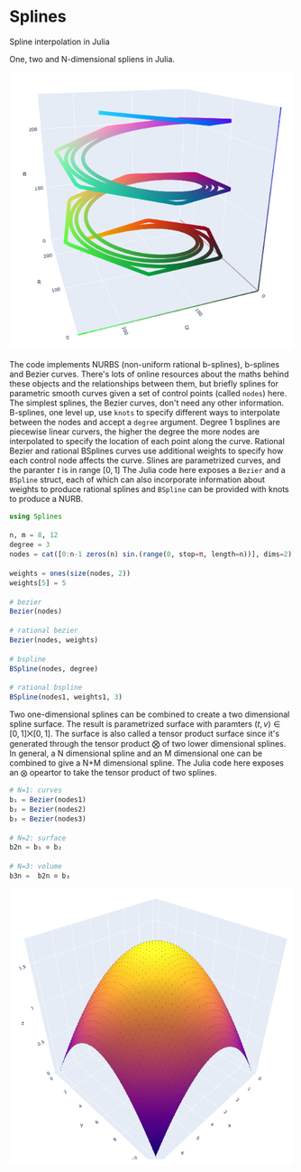 # Splines
Spline interpolation in Julia

One, two and N-dimensional spliens in Julia.

![](colors.png)

The code implements NURBS (non-uniform rational b-splines), b-splines and Bezier curves.
There's lots of online resources about the maths behind these objects and the relationships between them, but briefly splines for parametric smooth curves given a set of control points (called `nodes`) here.
The simplest splines, the Bezier curves, don't need any other information. B-splines, one level up, use `knots` to specify different ways to interpolate between the nodes and accept a `degree` argument. Degree 1 bsplines are piecewise linear curvers, the higher the degree the more nodes are interpolated to specify the location of each point along the curve. Rational Bezier and rational BSplines curves use additional weights to specify how each control node affects the curve. Slines are parametrized curves, and the paranter $t$ is in range $[0, 1]$
The Julia code here exposes a `Bezier` and a `BSpline` struct, each of which can also incorporate information about weights to produce rational splines and `BSpline` can be provided with knots to produce a NURB.


```Julia
using Splines

n, m = 8, 12
degree = 3
nodes = cat([0:n-1 zeros(n) sin.(range(0, stop=π, length=n))], dims=2)'

weights = ones(size(nodes, 2))
weights[5] = 5

# bezier
Bezier(nodes)

# rational bezier
Bezier(nodes, weights)

# bspline
BSpline(nodes, degree)

# rational bspline
BSpline(nodes1, weights1, 3)
```

Two one-dimensional splines can be combined to create a two dimensional spline surface. The result is parametrized surface with paramters $(t, v) ∈ [0, 1] ⨉ [0, 1]$. The surface is also called a tensor product surface since it's generated through the tensor product ⨂ of two lower dimensional splines. In general, a N dimensional spline and an M dimensional one can be combined to give a N+M dimensional spline. The Julia code here exposes an `⨂` opeartor to take the tensor product of two splines.


```Julia
# N=1: curves
b₁ = Bezier(nodes1)
b₂ = Bezier(nodes2)
b₃ = Bezier(nodes3)

# N=2: surface
b2n = b₁ ⊗ b₂

# N=3: volume
b3n =  b2n ⊗ b₃

```


![](surf.png)